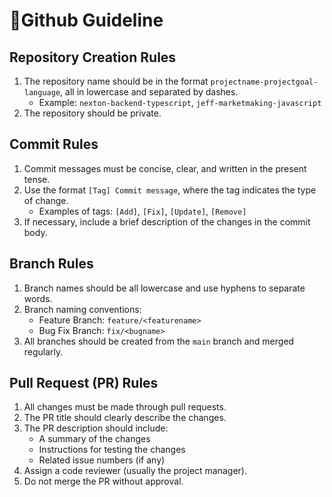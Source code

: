 # Github Guideline

## Repository Creation Rules

1. The repository name should be in the format `projectname-projectgoal-language`, all in lowercase and separated by dashes.
    - Example: `nexton-backend-typescript`, `jeff-marketmaking-javascript`
2. The repository should be private.

## Commit Rules

1. Commit messages must be concise, clear, and written in the present tense.
2. Use the format `[Tag] Commit message`, where the tag indicates the type of change.
    - Examples of tags: `[Add]`, `[Fix]`, `[Update]`, `[Remove]`
3. If necessary, include a brief description of the changes in the commit body.

## Branch Rules

1. Branch names should be all lowercase and use hyphens to separate words.
2. Branch naming conventions:
    - Feature Branch: `feature/<featurename>`
    - Bug Fix Branch: `fix/<bugname>`
3. All branches should be created from the `main` branch and merged regularly.

## Pull Request (PR) Rules

1. All changes must be made through pull requests.
2. The PR title should clearly describe the changes.
3. The PR description should include:
    - A summary of the changes
    - Instructions for testing the changes
    - Related issue numbers (if any)
4. Assign a code reviewer (usually the project manager).
5. Do not merge the PR without approval.
